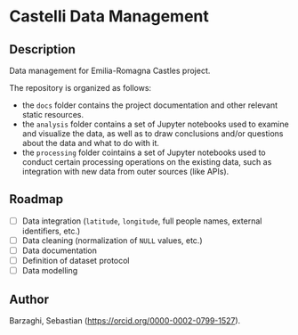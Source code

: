 # Castelli Data Management

## Description

Data management for Emilia-Romagna Castles project.

The repository is organized as follows:
* the `docs` folder contains the project documentation and other relevant static resources.
* the `analysis` folder contains a set of Jupyter notebooks used to examine and visualize the data, as well as to draw conclusions and/or questions about the data and what to do with it.
* the `processing` folder cointains a set of Jupyter notebooks used to conduct certain processing operations on the existing data, such as integration with new data from outer sources (like APIs).

## Roadmap

- [ ] Data integration (`latitude`, `longitude`, full people names, external identifiers, etc.)
- [ ] Data cleaning (normalization of `NULL` values, etc.)
- [ ] Data documentation
- [ ] Definition of dataset protocol
- [ ] Data modelling

## Author

Barzaghi, Sebastian (https://orcid.org/0000-0002-0799-1527).